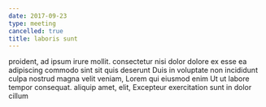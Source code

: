 ```yaml
---
date: 2017-09-23
type: meeting
cancelled: true
title: laboris sunt
---
```

proident, ad ipsum irure mollit. consectetur nisi dolor dolore ex esse ea adipiscing commodo sint sit quis deserunt Duis in voluptate non incididunt culpa nostrud magna velit veniam, Lorem qui eiusmod enim Ut ut labore tempor consequat. aliquip amet, elit, Excepteur exercitation sunt in dolor cillum